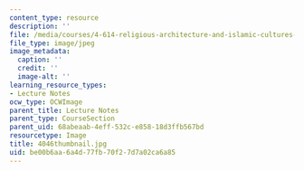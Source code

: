 ```yaml
---
content_type: resource
description: ''
file: /media/courses/4-614-religious-architecture-and-islamic-cultures-fall-2002/be00b6aa6a4d77fb70f27d7a02ca6a85_4046thumbnail.jpg
file_type: image/jpeg
image_metadata:
  caption: ''
  credit: ''
  image-alt: ''
learning_resource_types:
- Lecture Notes
ocw_type: OCWImage
parent_title: Lecture Notes
parent_type: CourseSection
parent_uid: 68abeaab-4eff-532c-e858-18d3ffb567bd
resourcetype: Image
title: 4046thumbnail.jpg
uid: be00b6aa-6a4d-77fb-70f2-7d7a02ca6a85
---
```

